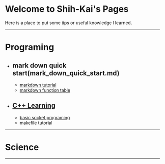 
# Welcome to Shih-Kai's Pages
Here is a place to put some tips or useful knowledge I learned.

***
# Programing
* ## mark down quick start(mark_down_quick_start.md)
    * [markdown tutorial](http://markdown.tw)
    * [markdown function table](http://commonmark.org/help/)
* ## [C++ Learning](C++learning.md)
    * [basic socket programing](http://zake7749.github.io/2015/03/17/SocketProgramming/)
    * makefile tutorial
    

***
# Science

***
